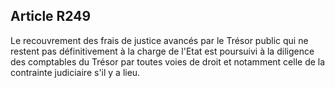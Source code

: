 Article R249
----
Le recouvrement des frais de justice avancés par le Trésor public qui ne restent
pas définitivement à la charge de l'Etat est poursuivi à la diligence des
comptables du Trésor par toutes voies de droit et notamment celle de la
contrainte judiciaire s'il y a lieu.
